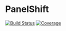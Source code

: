 # PanelShift

[![Build Status](https://github.com/fuzhiyu/PanelShift.jl/actions/workflows/CI.yml/badge.svg?branch=master)](https://github.com/fuzhiyu/PanelShift.jl/actions/workflows/CI.yml?query=branch%3Amaster)
[![Coverage](https://codecov.io/gh/fuzhiyu/PanelShift.jl/branch/master/graph/badge.svg)](https://codecov.io/gh/fuzhiyu/PanelShift.jl)

